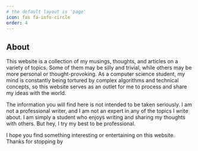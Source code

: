 ```yaml
---
# the default layout is 'page'
icon: fas fa-info-circle
order: 4
---
```


## About

This website is a collection of my musings, thoughts, and articles on a variety of topics. Some of them may be silly and trivial, while others may be more personal or thought-provoking. As a computer science student, my mind is constantly being tortured by complex algorithms and technical concepts, so this website serves as an outlet for me to process and share my ideas with the world.

The information you will find here is not intended to be taken seriously. I am not a professional writer, and I am not an expert in any of the topics I write about. I am simply a student who enjoys writing and sharing my thoughts with others. But hey, I try my best to be professional.

I hope you find something interesting or entertaining on this website. Thanks for stopping by

